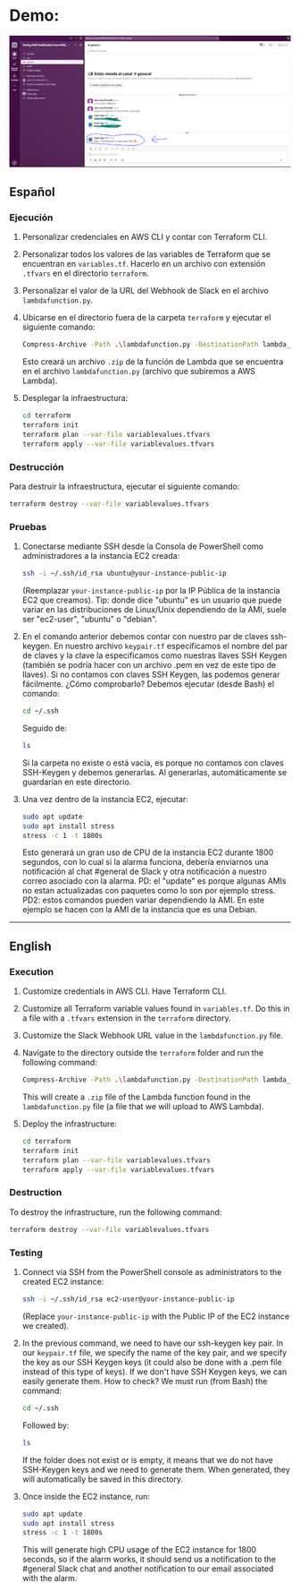 # Demo:
![demo](./demo.PNG)

## Español

### Ejecución

1. Personalizar credenciales en AWS CLI y contar con Terraform CLI.

2. Personalizar todos los valores de las variables de Terraform que se encuentran en `variables.tf`. Hacerlo en un archivo con extensión `.tfvars` en el directorio `terraform`.

3. Personalizar el valor de la URL del Webhook de Slack en el archivo `lambdafunction.py`.

4. Ubicarse en el directorio fuera de la carpeta `terraform` y ejecutar el siguiente comando:
   ```sh
   Compress-Archive -Path .\lambdafunction.py -DestinationPath lambda_function.zip
   ```
   Esto creará un archivo `.zip` de la función de Lambda que se encuentra en el archivo `lambdafunction.py` (archivo que subiremos a AWS Lambda).

5. Desplegar la infraestructura:
   ```sh
   cd terraform
   terraform init
   terraform plan --var-file variablevalues.tfvars
   terraform apply --var-file variablevalues.tfvars
   ```

### Destrucción

Para destruir la infraestructura, ejecutar el siguiente comando:
```sh
terraform destroy --var-file variablevalues.tfvars
```

### Pruebas

1. Conectarse mediante SSH desde la Consola de PowerShell como administradores a la instancia EC2 creada:
   ```sh
   ssh -i ~/.ssh/id_rsa ubuntu@your-instance-public-ip
   ```
   (Reemplazar `your-instance-public-ip` por la IP Pública de la instancia EC2 que creamos).
   Tip: donde dice "ubuntu" es un usuario que puede variar en las distribuciones de Linux/Unix dependiendo de la AMI, suele ser "ec2-user", "ubuntu" o "debian".

2. En el comando anterior debemos contar con nuestro par de claves ssh-keygen. En nuestro archivo `keypair.tf` especificamos el nombre del par de claves y la clave la especificamos como nuestras llaves SSH Keygen (también se podría hacer con un archivo .pem en vez de este tipo de llaves). Si no contamos con claves SSH Keygen, las podemos generar fácilmente. ¿Cómo comprobarlo? Debemos ejecutar (desde Bash) el comando:
   ```sh
   cd ~/.ssh
   ```
   Seguido de:
   ```sh
   ls
   ```
   Si la carpeta no existe o está vacía, es porque no contamos con claves SSH-Keygen y debemos generarlas. Al generarlas, automáticamente se guardarían en este directorio.

3. Una vez dentro de la instancia EC2, ejecutar:
   ```sh
   sudo apt update
   sudo apt install stress
   stress -c 1 -t 1800s
   ```
   Esto generará un gran uso de CPU de la instancia EC2 durante 1800 segundos, con lo cual si la alarma funciona, debería enviarnos una notificación al chat #general de Slack y otra notificación a nuestro correo asociado con la alarma.
   PD: el "update" es porque algunas AMIs no estan actualizadas con paquetes como lo son por ejemplo stress.
   PD2: estos comandos pueden variar dependiendo la AMI. En este ejemplo se hacen con la AMI de la instancia que es una Debian.

---

## English

### Execution

1. Customize credentials in AWS CLI. Have Terraform CLI.

2. Customize all Terraform variable values found in `variables.tf`. Do this in a file with a `.tfvars` extension in the `terraform` directory.

3. Customize the Slack Webhook URL value in the `lambdafunction.py` file.

4. Navigate to the directory outside the `terraform` folder and run the following command:
   ```sh
   Compress-Archive -Path .\lambdafunction.py -DestinationPath lambda_function.zip
   ```
   This will create a `.zip` file of the Lambda function found in the `lambdafunction.py` file (a file that we will upload to AWS Lambda).

5. Deploy the infrastructure:
   ```sh
   cd terraform
   terraform init
   terraform plan --var-file variablevalues.tfvars
   terraform apply --var-file variablevalues.tfvars
   ```

### Destruction

To destroy the infrastructure, run the following command:
```sh
terraform destroy --var-file variablevalues.tfvars
```

### Testing

1. Connect via SSH from the PowerShell console as administrators to the created EC2 instance:
   ```sh
   ssh -i ~/.ssh/id_rsa ec2-user@your-instance-public-ip
   ```
   (Replace `your-instance-public-ip` with the Public IP of the EC2 instance we created).

2. In the previous command, we need to have our ssh-keygen key pair. In our `keypair.tf` file, we specify the name of the key pair, and we specify the key as our SSH Keygen keys (it could also be done with a .pem file instead of this type of keys). If we don't have SSH Keygen keys, we can easily generate them. How to check? We must run (from Bash) the command:
   ```sh
   cd ~/.ssh
   ```
   Followed by:
   ```sh
   ls
   ```
   If the folder does not exist or is empty, it means that we do not have SSH-Keygen keys and we need to generate them. When generated, they will automatically be saved in this directory.

3. Once inside the EC2 instance, run:
   ```sh
   sudo apt update
   sudo apt install stress
   stress -c 1 -t 1800s
   ```
   This will generate high CPU usage of the EC2 instance for 1800 seconds, so if the alarm works, it should send us a notification to the #general Slack chat and another notification to our email associated with the alarm.